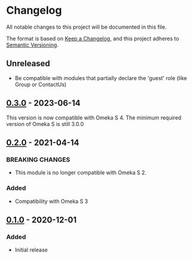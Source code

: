 # Changelog
All notable changes to this project will be documented in this file.

The format is based on [Keep a Changelog](https://keepachangelog.com/en/1.0.0/),
and this project adheres to [Semantic Versioning](https://semver.org/spec/v2.0.0.html).

## Unreleased

- Be compatible with modules that partially declare the 'guest' role (like
  Group or ContactUs)

## [0.3.0] - 2023-06-14

This version is now compatible with Omeka S 4. The minimum required version of
Omeka S is still 3.0.0

## [0.2.0] - 2021-04-14

### BREAKING CHANGES
- This module is no longer compatible with Omeka S 2.

### Added
- Compatibility with Omeka S 3

## [0.1.0] - 2020-12-01
### Added
- Initial release

[0.3.0]: https://github.com/biblibre/omeka-s-module-GuestRole/releases/tag/v0.3.0
[0.2.0]: https://github.com/biblibre/omeka-s-module-GuestRole/releases/tag/v0.2.0
[0.1.0]: https://github.com/biblibre/omeka-s-module-GuestRole/releases/tag/v0.1.0
